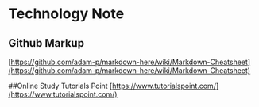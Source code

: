 # Technology Note

## Github Markup

[https://github.com/adam-p/markdown-here/wiki/Markdown-Cheatsheet](https://github.com/adam-p/markdown-here/wiki/Markdown-Cheatsheet)

##Online Study
Tutorials Point
[https://www.tutorialspoint.com/](https://www.tutorialspoint.com/)
